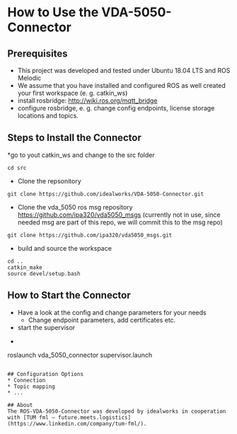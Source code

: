 # How to Use the VDA-5050-Connector

## Prerequisites
* This project was developed and tested under Ubuntu 18.04 LTS and ROS Melodic
* We assume that you have installed and configured ROS as well created your first workspace (e. g. catkin_ws)
* install rosbridge: http://wiki.ros.org/mqtt_bridge
* configure rosbridge, e. g. change config endpoints, license storage locations and topics.

## Steps to Install the Connector
*go to yout catkin_ws and change to the src folder
```console
cd src
```
* Clone the repsonitory
```console
git clone https://github.com/idealworks/VDA-5050-Connector.git
```
* Clone the vda_5050 ros msg repository https://github.com/ipa320/vda5050_msgs (currently not in use, since needed msg are part of this repo, we will commit this to the msg repo)
```console
git clone https://github.com/ipa320/vda5050_msgs.git
```
* build and source the workspace 
```console
cd ..
catkin_make
source devel/setup.bash
```

## How to Start the Connector
* Have a look at the config and change parameters for your needs
  * Change endpoint parameters, add certificates etc.
* start the supervisor
* ```console
roslaunch vda_5050_connector supervisor.launch
```

## Configuration Options
* Connection
* Topic mapping
* ...

## About
The ROS-VDA-5050-Connector was developed by idealworks in cooperation with [TUM fml – future.meets.logistics](https://www.linkedin.com/company/tum-fml/).
